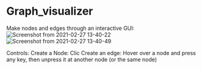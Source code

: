 # Graph_visualizer
Make nodes and edges through an interactive GUI:
![Screenshot from 2021-02-27 13-40-22](https://user-images.githubusercontent.com/54119843/109398271-864c2f00-7901-11eb-8bfb-a0fa61b5916d.png)
![Screenshot from 2021-02-27 13-40-49](https://user-images.githubusercontent.com/54119843/109398274-86e4c580-7901-11eb-91c7-03789707d25d.png)


Controls:
Create a Node: Clic
Create an edge: Hover over a node and press any key, then unpress it at another node (or the same node)

